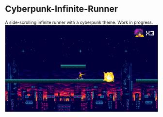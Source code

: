 # Cyberpunk-Infinite-Runner
 A side-scrolling infinite runner with a cyberpunk theme. Work in progress.
![alt text](https://github.com/JFiedler23/Cyberpunk-Infinite-Runner/blob/main/Cyberpunk-infinite-runner-screenshot.png?raw=true)
